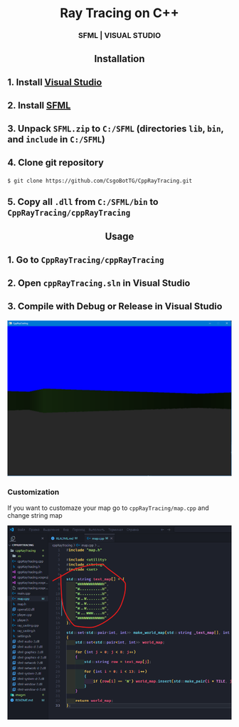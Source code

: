 <h1 align="center"><b>Ray Tracing on C++</b></h1>
<h3 align="center">SFML | VISUAL STUDIO</h3>


<h2 align="center">Installation</h2>
<h3 style="font-size: 20px">1. Install <a href="https://visualstudio.microsoft.com/ru/downloads/">Visual Studio</a></h3>
<h3 style="font-size: 20px">2. Install <a href="https://www.sfml-dev.org/download.php">SFML</a></h3>
<h3 style="font-size: 20px">3. Unpack <code>SFML.zip</code> to <code>C:/SFML</code> (directories <code>lib</code>, <code>bin</code>, and <code>include</code> in <code>C:/SFML</code>)</h3>
<h3 style="font-size: 20px">4. Clone git repository</h3>

```shell
$ git clone https://github.com/CsgoBotTG/CppRayTracing.git
```

<h3 style="font-size: 20px">5. Copy all <code>.dll</code> from <code>C:/SFML/bin</code> to <code>CppRayTracing/cppRayTracing</code></h3>

<h2 align="center">Usage</h2>

<h3 style="font-size: 20px">1. Go to <code>CppRayTracing/cppRayTracing</code></h3>
<h3 style="font-size: 20px">2. Open <code>cppRayTracing.sln</code> in <a>Visual Studio</a></h3>
<h3 style="font-size: 20px">3. Compile with Debug or Release in <a>Visual Studio</a></h3>

![EXAMPLE](images/example.png)

### Customization
<p>If you want to customaze your map go to <code>cppRayTracing/map.cpp</code> and change string map</p>

![MAP CUTOMIZATION](images/map.png)
